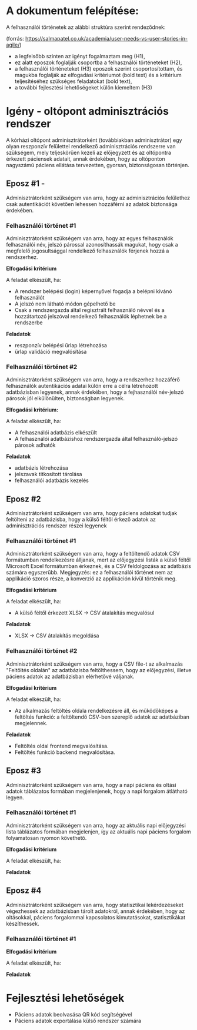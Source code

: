 # A dokumentum felépítése:

A felhasználói történetek az alábbi struktúra szerint rendeződnek:

(forrás: https://salmapatel.co.uk/academia/user-needs-vs-user-stories-in-agile/)

- a legfelsőbb szinten az igényt fogalmaztam meg (H1),
- ez alatt eposzok foglalják csoportba a felhasználói történeteket (H2),
- a felhasználói történeteket (H3) eposzok szerint csoportosítottam, és magukba foglalják az elfogadási kritériumot (bold text) és a kritérium teljesítéséhez szükséges feladatokat (bold text),
- a további fejlesztési lehetőségeket külön kiemeltem (H3)

# Igény - oltópont adminisztrációs rendszer

A kórházi oltópont adminisztrátorként (továbbiakban adminisztrátor) egy olyan reszponzív felülettel rendelkező adminisztrációs rendszerre van szükségem, mely teljeskörűen kezeli az előjegyzett és az oltópontra érkezett páciensek adatait, annak érdekében, hogy az oltóponton nagyszámú páciens ellátása tervezetten, gyorsan, biztonságosan történjen.

## Eposz #1 - 

Adminisztrátorként szükségem van arra, hogy az adminisztrációs felülethez csak autentikációt követően lehessen hozzáférni az adatok biztonsága érdekében.

### Felhasználói történet #1

Adminisztrátorként szükségem van arra, hogy az egyes felhasználók felhasználói név, jelszó párossal azonosíthassák magukat, hogy csak a megfelelő jogosultsággal rendelkező felhasználók férjenek hozzá a rendszerhez.

**Elfogadási kritérium**

A feladat elkészült, ha:

- A rendszer belépési (login) képernyővel fogadja a belépni kívánó felhasználót
- A jelszó nem látható módon gépelhető be
- Csak a rendszergazda által regisztrált felhasználó névvel és a hozzátartozó jelszóval rendelkező felhasználók léphetnek be a rendszerbe

**Feladatok**

- reszponzív belépési űrlap létrehozása
- űrlap validáció megvalósítása

### Felhasználói történet #2

Adminisztrátorként szükségem van arra, hogy a rendszerhez hozzáférő felhasználók autentikációs adatai külön erre a célra létrehozott adatbázisban legyenek, annak érdekében, hogy a fejhasználói név-jelszó párosok jól elkülönülten, biztonságban legyenek.

**Elfogadási kritérium:**

A feladat elkészült, ha:

- A felhasználói adatbázis elkészült
- A felhasználói adatbázishoz rendszergazda által felhasználó-jelszó párosok adhatók

**Feladatok**

- adatbázis létrehozása
- jelszavak titkosított tárolása
- felhasználói adatbázis kezelés

## Eposz #2

Adminisztrátorként szükségem van arra, hogy páciens adatokat tudjak feltölteni az adatbázisba, hogy a külső féltől érkező adatok az adminisztrációs rendszer részei legyenek

### Felhasználói történet #1

Adminisztrátorként szükségem van arra, hogy a feltöltendő adatok CSV formátumban rendelkezésre álljanak, mert az előjegyzési listák a külső féltől Microsoft Excel formátumban érkeznek, és a CSV feldolgozása az adatbázis számára egyszerűbb. Megjegyzés: ez a felhasználói történet nem az applikáció szoros része, a konverzió az applikáción kívül történik meg.

**Elfogadási kritérium**

A feladat elkészült, ha:

- A külső féltől érkezett XLSX -> CSV átalakítás megvalósul

**Feladatok**

- XLSX -> CSV átalakítás megoldása

### Felhasználói történet #2

Adminisztrátorként szükségem van arra, hogy a CSV file-t az alkalmazás "Feltöltés oldalán" az adatbázisba feltölthessem, hogy az előjegyzési, illetve páciens adatok az adatbázisban elérhetővé váljanak.

**Elfogadási kritérium**

A feladat elkészült, ha:
- Az alkalmazás feltöltés oldala rendelkezésre áll, és működőképes a feltöltés funkció: a feltöltendő CSV-ben szereplő adatok az adatbáziban megjelennek.

**Feladatok**

- Feltöltés oldal frontend megvalósítása.
- Feltöltés funkció backend megvalósítása.

## Eposz #3

Adminisztrátorként szükségem van arra, hogy a napi páciens és oltási adatok táblázatos formában megjelenjenek, hogy a napi forgalom átlátható legyen.

### Felhasználói történet #1

Adminisztrátorként szükségem van arra, hogy az aktuális napi előjegyzési lista táblázatos formában megjelenjen, így az aktuális napi páciens forgalom folyamatosan nyomon követhető.

**Elfogadási kritérium**

A feladat elkészült, ha:

**Feladatok**
## Eposz #4

Adminisztrátorként szükségem van arra, hogy statisztikai lekérdezéseket végezhessek az adatbázisban tárolt adatokról, annak érdekében, hogy az oltásokkal, páciens forgalommal kapcsolatos kimutatásokat, statisztikákat készíthessek.

### Felhasználói történet #1

**Elfogadási kritérium**

A feladat elkészült, ha:

**Feladatok**

# Fejlesztési lehetőségek

- Páciens adatok beolvasása QR kód segítségével
- Páciens adatok exportálása külső rendszer számára
